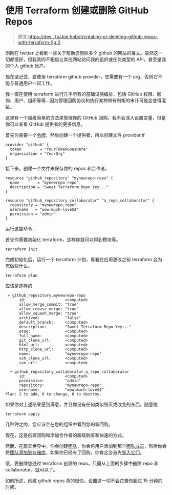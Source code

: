 # 使用 Terraform 创建或删除 GitHub Repos

> 原文:[https://dev . to/Joe hobot/creating-or-deleting-github-repos-with-terraform-5g 2](https://dev.to/joehobot/creating-or-deleting-github-repos-with-terraform-5g2)

刚刚在 twitter 上看到一些关于帮助您删除多个 github 的网站的推文。虽然这一切都很好，但我真的不相信让其他网站访问我的组织或任何类型的 API，甚至是我的个人 github 帐户。

现在请记住，要使用 terraform github provider，您需要有一个 org，否则它不能与普通用户一起工作。

我一直在使用 terraform 进行几乎所有的基础设施编排，包括 GitHub 权限、回购、用户、组织等等...因为管理回购协议和执行某种带有制衡的审计可能会变得混乱。

这里有一个超级简单的方法来管理你的 GitHub 回购。我不会深入设置变量，但是你可以查看 GitHub 提供者的更多信息。

首先你需要一个[令牌](https://help.github.com/articles/creating-a-personal-access-token-for-the-command-line/)，然后创建一个提供者，所以创建文件 provider.tf

```
provider "github" {
  token        = "YourTokenGoesHere"
  organization = "YourOrg"
} 
```

接下来，创建一个文件来保存你的 repos 和合作者。

```
resource "github_repository" "mynewrepo-repo" {
  name        = "mynewrepo-repo"
  description = "Sweet Terraform Repo Yey..."
}

resource "github_repository_collaborator" "a_repo_collaborator" {
  repository = "mynewrepo-repo"
  username   = "wow-much-love$$"
  permission = "admin"
} 
```

运行这些命令...

首先你需要初始化 terraform，这样你就可以得到模块等。

```
terraform init 
```

完成初始化后，运行一个 terraform 计划，看看在应用更改之前 terraform 会为您做些什么。

```
terraform plan 
```

应该是这样的

```
 + github_repository.mynewrepo-repo
      id:                 <computed>
      allow_merge_commit: "true"
      allow_rebase_merge: "true"
      allow_squash_merge: "true"
      archived:           "false"
      default_branch:     <computed>
      description:        "Sweet Terraform Repo Yey..."
      etag:               <computed>
      full_name:          <computed>
      git_clone_url:      <computed>
      html_url:           <computed>
      http_clone_url:     <computed>
      name:               "mynewrepo-repo"
      ssh_clone_url:      <computed>
      svn_url:            <computed>

  + github_repository_collaborator.a_repo_collaborator
      id:                 <computed>
      permission:         "admin"
      repository:         "mynewrepo-repo"
      username:           "wow-much-love$$"
Plan: 2 to add, 0 to change, 0 to destroy. 
```

如果你对上述结果感到满意，并且你没有任何类似毁灭或改变的东西。随意跑

```
terraform apply 
```

几秒钟之内，您应该会在您的组织中看到您的新回购。

现在，这是创建回购和添加合作者的超级肮脏和快速的方式。

然而，在现实世界中，你会创建[团队](https://www.terraform.io/docs/providers/github/r/team.html)，你会将用户添加到那个[团队成员](https://www.terraform.io/docs/providers/github/r/team_membership.html)，然后你会将[团队添加到存储库](https://www.terraform.io/docs/providers/github/r/team_repository.html)，如果你已经有了回购，你肯定会首先[导入它们](https://www.terraform.io/docs/providers/github/r/repository.html#import)。

哦，要删除您通过 terraform 创建的 repo，只需从上面的步骤中删除 repo 和 collaborator，就可以了。

如前所述，创建 github repos 真的很快。设置这一切不会花费你超过 15 分钟的时间。